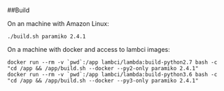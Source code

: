 ##Build

On an machine with Amazon Linux:

`./build.sh paramiko 2.4.1`

On a machine with docker and access to lambci images:

```
docker run --rm -v `pwd`:/app lambci/lambda:build-python2.7 bash -c "cd /app && /app/build.sh --docker --py2-only paramiko 2.4.1"
docker run --rm -v `pwd`:/app lambci/lambda:build-python3.6 bash -c "cd /app && /app/build.sh --docker --py3-only paramiko 2.4.1"
```
